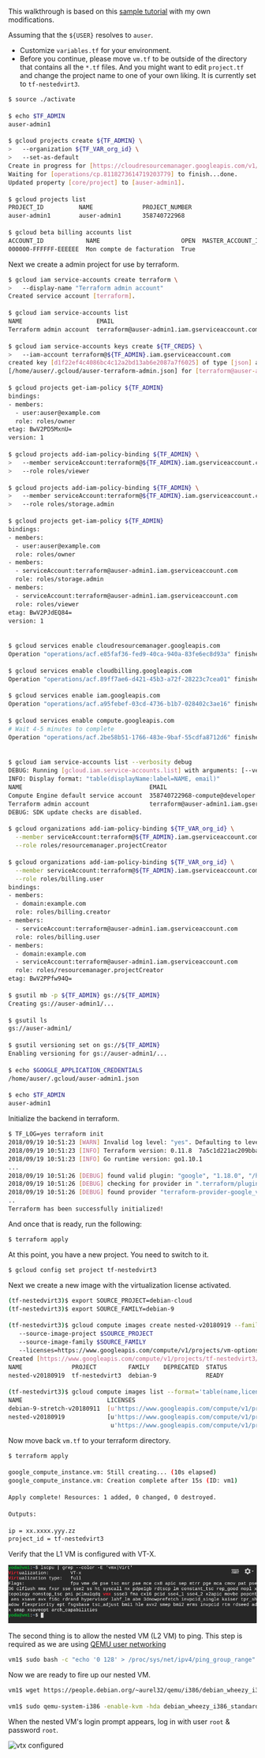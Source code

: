 This walkthrough is based on this [sample tutorial](https://github.com/GoogleCloudPlatform/community/tree/master/tutorials/managing-gcp-projects-with-terraform) with my own modifications.

Assuming that the `${USER}` resolves to `auser`.

* Customize `variables.tf` for your environment.
* Before you continue, please move `vm.tf` to be outside of the directory that contains all the `*.tf` files.
And you might want to edit `project.tf` and change the project name to one of your own liking. It is
currently set to `tf-nestedvirt3`.

```bash
$ source ./activate

$ echo $TF_ADMIN
auser-admin1

$ gcloud projects create ${TF_ADMIN} \
>   --organization ${TF_VAR_org_id} \
>   --set-as-default
Create in progress for [https://cloudresourcemanager.googleapis.com/v1/projects/auser-admin1].
Waiting for [operations/cp.8118273614719203779] to finish...done.
Updated property [core/project] to [auser-admin1].

$ gcloud projects list
PROJECT_ID          NAME              PROJECT_NUMBER
auser-admin1        auser-admin1      358740722968

$ gcloud beta billing accounts list
ACCOUNT_ID            NAME                       OPEN  MASTER_ACCOUNT_ID
000000-FFFFFF-EEEEEE  Mon compte de facturation  True
```

Next we create a admin project for use by terraform.

```bash
$ gcloud iam service-accounts create terraform \
>   --display-name "Terraform admin account"
Created service account [terraform].

$ gcloud iam service-accounts list
NAME                     EMAIL
Terraform admin account  terraform@auser-admin1.iam.gserviceaccount.com

$ gcloud iam service-accounts keys create ${TF_CREDS} \
>   --iam-account terraform@${TF_ADMIN}.iam.gserviceaccount.com
created key [d1f22ef4c4086bc4c12a2bd13ab6e2087a7f6025] of type [json] as 
[/home/auser/.gcloud/auser-terraform-admin.json] for [terraform@auser-admin1.iam.gserviceaccount.com]

$ gcloud projects get-iam-policy ${TF_ADMIN}
bindings:
- members:
  - user:auser@example.com
  role: roles/owner
etag: BwV2PD5MxnU=
version: 1

$ gcloud projects add-iam-policy-binding ${TF_ADMIN} \
>   --member serviceAccount:terraform@${TF_ADMIN}.iam.gserviceaccount.com \
>   --role roles/viewer

$ gcloud projects add-iam-policy-binding ${TF_ADMIN} \
>   --member serviceAccount:terraform@${TF_ADMIN}.iam.gserviceaccount.com \
>   --role roles/storage.admin

$ gcloud projects get-iam-policy ${TF_ADMIN}
bindings:
- members:
  - user:auser@example.com
  role: roles/owner
- members:
  - serviceAccount:terraform@auser-admin1.iam.gserviceaccount.com
  role: roles/storage.admin
- members:
  - serviceAccount:terraform@auser-admin1.iam.gserviceaccount.com
  role: roles/viewer
etag: BwV2PJdEQ84=
version: 1


$ gcloud services enable cloudresourcemanager.googleapis.com
Operation "operations/acf.e85faf36-fed9-40ca-940a-83fe6ec8d93a" finished successfully.

$ gcloud services enable cloudbilling.googleapis.com
Operation "operations/acf.89ff7ae6-d421-45b3-a72f-28223c7cea01" finished successfully.

$ gcloud services enable iam.googleapis.com
Operation "operations/acf.a95febef-03cd-4736-b1b7-028402c3ae16" finished successfully.

$ gcloud services enable compute.googleapis.com
# Wait 4-5 minutes to complete
Operation "operations/acf.2be58b51-1766-483e-9baf-55cdfa8712d6" finished successfully.


$ gcloud iam service-accounts list --verbosity debug
DEBUG: Running [gcloud.iam.service-accounts.list] with arguments: [--verbosity: "debug"]
INFO: Display format: "table(displayName:label=NAME, email)"
NAME                                    EMAIL
Compute Engine default service account  358740722968-compute@developer.gserviceaccount.com
Terraform admin account                 terraform@auser-admin1.iam.gserviceaccount.com
DEBUG: SDK update checks are disabled.

$ gcloud organizations add-iam-policy-binding ${TF_VAR_org_id} \
  --member serviceAccount:terraform@${TF_ADMIN}.iam.gserviceaccount.com \
  --role roles/resourcemanager.projectCreator

$ gcloud organizations add-iam-policy-binding ${TF_VAR_org_id} \
  --member serviceAccount:terraform@${TF_ADMIN}.iam.gserviceaccount.com \
  --role roles/billing.user
bindings:
- members:
  - domain:example.com
  role: roles/billing.creator
- members:
  - serviceAccount:terraform@auser-admin1.iam.gserviceaccount.com
  role: roles/billing.user
- members:
  - domain:example.com
  - serviceAccount:terraform@auser-admin1.iam.gserviceaccount.com
  role: roles/resourcemanager.projectCreator
etag: BwV2PPfw94Q=  

$ gsutil mb -p ${TF_ADMIN} gs://${TF_ADMIN}
Creating gs://auser-admin1/...

$ gsutil ls
gs://auser-admin1/

$ gsutil versioning set on gs://${TF_ADMIN}
Enabling versioning for gs://auser-admin1/...

$ echo $GOOGLE_APPLICATION_CREDENTIALS
/home/auser/.gcloud/auser-admin1.json

$ echo $TF_ADMIN
auser-admin1
```

Initialize the backend in terraform.

```bash
$ TF_LOG=yes terraform init
2018/09/19 10:51:23 [WARN] Invalid log level: "yes". Defaulting to level: TRACE. Valid levels are: [TRACE DEBUG INFO WARN ERROR]
2018/09/19 10:51:23 [INFO] Terraform version: 0.11.8  7a5c1d221ac209bbac66947c369815cd9ca70ed5
2018/09/19 10:51:23 [INFO] Go runtime version: go1.10.1
...
2018/09/19 10:51:26 [DEBUG] found valid plugin: "google", "1.18.0", "/home/auser/tf/basic/.terraform/plugins/linux_amd64/terraform-provider-google_v1.18.0_x4"
2018/09/19 10:51:26 [DEBUG] checking for provider in ".terraform/plugins/linux_amd64"
2018/09/19 10:51:26 [DEBUG] found provider "terraform-provider-google_v1.18.0_x4"
..
Terraform has been successfully initialized!
```


And once that is ready, run the following:

```bash
$ terraform apply
```

At this point, you have a new project. You need to switch to it.

```bash
$ gcloud config set project tf-nestedvirt3
```

Next we create a new image with the virtualization license activated.

```bash
(tf-nestedvirt3)$ export SOURCE_PROJECT=debian-cloud
(tf-nestedvirt3)$ export SOURCE_FAMILY=debian-9

(tf-nestedvirt3)$ gcloud compute images create nested-v20180919 --family debian-9 
   --source-image-project $SOURCE_PROJECT  
   --source-image-family $SOURCE_FAMILY 
   --licenses=https://www.googleapis.com/compute/v1/projects/vm-options/global/licenses/enable-vmx
Created [https://www.googleapis.com/compute/v1/projects/tf-nestedvirt3/global/images/nested-v20180919].
NAME              PROJECT         FAMILY    DEPRECATED  STATUS
nested-v20180919  tf-nestedvirt3  debian-9              READY

(tf-nestedvirt3)$ gcloud compute images list --format='table(name,licenses)' --filter="family:debian-9"
NAME                        LICENSES
debian-9-stretch-v20180911  [u'https://www.googleapis.com/compute/v1/projects/debian-cloud/global/licenses/debian-9-stretch']
nested-v20180919            [u'https://www.googleapis.com/compute/v1/projects/vm-options/global/licenses/enable-vmx', 
                             u'https://www.googleapis.com/compute/v1/projects/debian-cloud/global/licenses/debian-9-stretch']
```

Now move back `vm.tf` to your terraform directory.

```bash
$ terraform apply

google_compute_instance.vm: Still creating... (10s elapsed)
google_compute_instance.vm: Creation complete after 15s (ID: vm1)

Apply complete! Resources: 1 added, 0 changed, 0 destroyed.

Outputs:

ip = xx.xxxx.yyy.zz
project_id = tf-nestedvirt3
```

Verify that the L1 VM is configured with VT-X.

![vtx configured](assets/kvm-p3-withVTx.png)

The second thing is to allow the nested VM (L2 VM) to ping. This step is required as we are using [QEMU user networking](https://wiki.qemu.org/Documentation/Networking)

```bash
vm1$ sudo bash -c "echo '0 128' > /proc/sys/net/ipv4/ping_group_range"
```

Now we are ready to fire up our nested VM. 

```bash
vm1$ wget https://people.debian.org/~aurel32/qemu/i386/debian_wheezy_i386_standard.qcow2

vm1$ sudo qemu-system-i386 -enable-kvm -hda debian_wheezy_i386_standard.qcow2 -net nic -net user -curses
```

When the nested VM's login prompt appears, log in with user `root` & password `root`.

![vtx configured](assets/kvm-p4.png.png)


